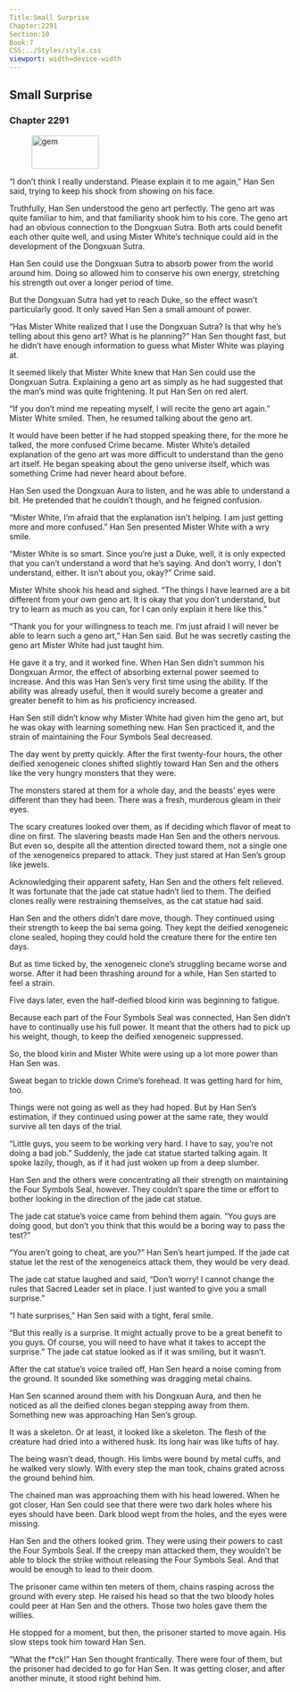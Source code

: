 ```yaml
---
Title:Small Surprise 
Chapter:2291 
Section:10 
Book:7 
CSS:../Styles/style.css 
viewport: width=device-width
---
```

  
## Small Surprise
### Chapter 2291
  
<figure>
	<img src="../Images/gem.gif" alt="gem" id="gem" width="120" height="60" />
</figure>
  

  
“I don’t think I really understand. Please explain it to me again,” Han Sen said, trying to keep his shock from showing on his face.

Truthfully, Han Sen understood the geno art perfectly. The geno art was quite familiar to him, and that familiarity shook him to his core. The geno art had an obvious connection to the Dongxuan Sutra. Both arts could benefit each other quite well, and using Mister White’s technique could aid in the development of the Dongxuan Sutra.

Han Sen could use the Dongxuan Sutra to absorb power from the world around him. Doing so allowed him to conserve his own energy, stretching his strength out over a longer period of time.

But the Dongxuan Sutra had yet to reach Duke, so the effect wasn’t particularly good. It only saved Han Sen a small amount of power.

“Has Mister White realized that I use the Dongxuan Sutra? Is that why he’s telling about this geno art? What is he planning?” Han Sen thought fast, but he didn’t have enough information to guess what Mister White was playing at.

It seemed likely that Mister White knew that Han Sen could use the Dongxuan Sutra. Explaining a geno art as simply as he had suggested that the man’s mind was quite frightening. It put Han Sen on red alert.

“If you don’t mind me repeating myself, I will recite the geno art again.” Mister White smiled. Then, he resumed talking about the geno art.

It would have been better if he had stopped speaking there, for the more he talked, the more confused Crime became. Mister White’s detailed explanation of the geno art was more difficult to understand than the geno art itself. He began speaking about the geno universe itself, which was something Crime had never heard about before.

Han Sen used the Dongxuan Aura to listen, and he was able to understand a bit. He pretended that he couldn’t though, and he feigned confusion.

“Mister White, I’m afraid that the explanation isn’t helping. I am just getting more and more confused.” Han Sen presented Mister White with a wry smile.

“Mister White is so smart. Since you’re just a Duke, well, it is only expected that you can’t understand a word that he’s saying. And don’t worry, I don’t understand, either. It isn’t about you, okay?” Crime said.

Mister White shook his head and sighed. “The things I have learned are a bit different from your own geno art. It is okay that you don’t understand, but try to learn as much as you can, for I can only explain it here like this.”

“Thank you for your willingness to teach me. I’m just afraid I will never be able to learn such a geno art,” Han Sen said. But he was secretly casting the geno art Mister White had just taught him.

He gave it a try, and it worked fine. When Han Sen didn’t summon his Dongxuan Armor, the effect of absorbing external power seemed to increase. And this was Han Sen’s very first time using the ability. If the ability was already useful, then it would surely become a greater and greater benefit to him as his proficiency increased.

Han Sen still didn’t know why Mister White had given him the geno art, but he was okay with learning something new. Han Sen practiced it, and the strain of maintaining the Four Symbols Seal decreased.

The day went by pretty quickly. After the first twenty-four hours, the other deified xenogeneic clones shifted slightly toward Han Sen and the others like the very hungry monsters that they were.

The monsters stared at them for a whole day, and the beasts’ eyes were different than they had been. There was a fresh, murderous gleam in their eyes.

The scary creatures looked over them, as if deciding which flavor of meat to dine on first. The slavering beasts made Han Sen and the others nervous. But even so, despite all the attention directed toward them, not a single one of the xenogeneics prepared to attack. They just stared at Han Sen’s group like jewels.

Acknowledging their apparent safety, Han Sen and the others felt relieved. It was fortunate that the jade cat statue hadn’t lied to them. The deified clones really were restraining themselves, as the cat statue had said.

Han Sen and the others didn’t dare move, though. They continued using their strength to keep the bai sema going. They kept the deified xenogeneic clone sealed, hoping they could hold the creature there for the entire ten days.

But as time ticked by, the xenogeneic clone’s struggling became worse and worse. After it had been thrashing around for a while, Han Sen started to feel a strain.

Five days later, even the half-deified blood kirin was beginning to fatigue.

Because each part of the Four Symbols Seal was connected, Han Sen didn’t have to continually use his full power. It meant that the others had to pick up his weight, though, to keep the deified xenogeneic suppressed.

So, the blood kirin and Mister White were using up a lot more power than Han Sen was.

Sweat began to trickle down Crime’s forehead. It was getting hard for him, too.

Things were not going as well as they had hoped. But by Han Sen’s estimation, if they continued using power at the same rate, they would survive all ten days of the trial.

“Little guys, you seem to be working very hard. I have to say, you’re not doing a bad job.” Suddenly, the jade cat statue started talking again. It spoke lazily, though, as if it had just woken up from a deep slumber.

Han Sen and the others were concentrating all their strength on maintaining the Four Symbols Seal, however. They couldn’t spare the time or effort to bother looking in the direction of the jade cat statue.

The jade cat statue’s voice came from behind them again. “You guys are doing good, but don’t you think that this would be a boring way to pass the test?”

“You aren’t going to cheat, are you?” Han Sen’s heart jumped. If the jade cat statue let the rest of the xenogeneics attack them, they would be very dead.

The jade cat statue laughed and said, “Don’t worry! I cannot change the rules that Sacred Leader set in place. I just wanted to give you a small surprise.”

“I hate surprises,” Han Sen said with a tight, feral smile.

“But this really is a surprise. It might actually prove to be a great benefit to you guys. Of course, you will need to have what it takes to accept the surprise.” The jade cat statue looked as if it was smiling, but it wasn’t.

After the cat statue’s voice trailed off, Han Sen heard a noise coming from the ground. It sounded like something was dragging metal chains.

Han Sen scanned around them with his Dongxuan Aura, and then he noticed as all the deified clones began stepping away from them. Something new was approaching Han Sen’s group.

It was a skeleton. Or at least, it looked like a skeleton. The flesh of the creature had dried into a withered husk. Its long hair was like tufts of hay.

The being wasn’t dead, though. His limbs were bound by metal cuffs, and he walked very slowly. With every step the man took, chains grated across the ground behind him.

The chained man was approaching them with his head lowered. When he got closer, Han Sen could see that there were two dark holes where his eyes should have been. Dark blood wept from the holes, and the eyes were missing.

Han Sen and the others looked grim. They were using their powers to cast the Four Symbols Seal. If the creepy man attacked them, they wouldn’t be able to block the strike without releasing the Four Symbols Seal. And that would be enough to lead to their doom.

The prisoner came within ten meters of them, chains rasping across the ground with every step. He raised his head so that the two bloody holes could peer at Han Sen and the others. Those two holes gave them the willies.

He stopped for a moment, but then, the prisoner started to move again. His slow steps took him toward Han Sen.

“What the f*ck!” Han Sen thought frantically. There were four of them, but the prisoner had decided to go for Han Sen. It was getting closer, and after another minute, it stood right behind him.